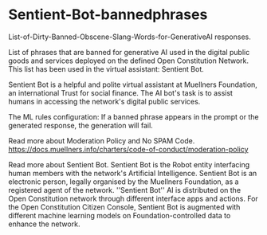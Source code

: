 # Sentient-Bot-bannedphrases
List-of-Dirty-Banned-Obscene-Slang-Words-for-GenerativeAI responses.

List of phrases that are banned for generative AI used in the digital public goods and services deployed on the defined Open Constitution Network. This list has been used in the virtual assistant: Sentient Bot.

Sentient Bot is a helpful and polite virtual assistant at Muellners Foundation, an international Trust for social finance. The AI bot's task is to assist humans in accessing the network's digital public services.

The ML rules configuration: If a banned phrase appears in the prompt or the generated response, the generation will fail.

Read more about Moderation Policy and No SPAM Code.
https://docs.muellners.info/charters/code-of-conduct/moderation-policy

Read more about Sentient Bot.
Sentient Bot is the Robot entity interfacing human members with the network's Artificial Intelligence.
Sentient Bot is an electronic person, legally organised by the Muellners Foundation, as a registered agent of the network. 
''Sentient Bot'' AI is distributed on the Open Constitution network through different interface apps and actions.
For the Open Constitution Citizen Console, Sentient Bot is augmented with different machine learning models on Foundation-controlled data to enhance the network.
